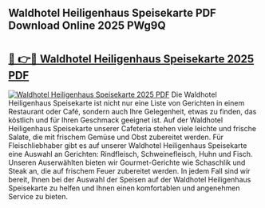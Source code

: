 ## Waldhotel Heiligenhaus Speisekarte PDF Download Online 2025 PWg9Q

# <h2><a href="http://gc8z95f.nevu.top/?p=Waldhotel+Heiligenhaus+Speisekarte">🔗 👉🔴 Waldhotel Heiligenhaus Speisekarte 2025 PDF</a></h2>

[![Waldhotel Heiligenhaus Speisekarte 2025 PDF](https://i.imgur.com/dBaPXMq.png)](http://gc8z95f.nevu.top/?p=Waldhotel+Heiligenhaus+Speisekarte)
Die Waldhotel Heiligenhaus Speisekarte ist nicht nur eine Liste von Gerichten in einem Restaurant oder Café, sondern auch Ihre Gelegenheit, etwas zu finden, das köstlich und für Ihren Geschmack geeignet ist. Auf der Waldhotel Heiligenhaus Speisekarte unserer Cafeteria stehen viele leichte und frische Salate, die mit frischem Gemüse und Obst zubereitet werden. Für Fleischliebhaber gibt es auf unserer Waldhotel Heiligenhaus Speisekarte eine Auswahl an Gerichten: Rindfleisch, Schweinefleisch, Huhn und Fisch. Unseren Auserwählten bieten wir Gourmet-Gerichte wie Schaschlik und Steak an, die auf frischem Feuer zubereitet werden. In jedem Fall sind wir bereit, Ihnen bei der Auswahl der Speisen auf der Waldhotel Heiligenhaus Speisekarte zu helfen und Ihnen einen komfortablen und angenehmen Service zu bieten.
